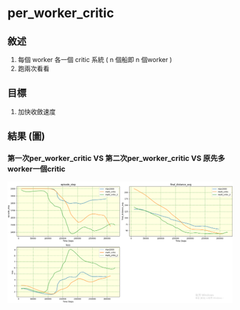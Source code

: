 # per_worker_critic
## 敘述
1. 每個 worker 各一個 critic 系統 ( n 個船即 n 個worker )
2. 跑兩次看看


## 目標
1. 加快收斂速度


## 結果 (圖)

### 第一次per_worker_critic VS 第二次per_worker_critic VS 原先多worker一個critic
![image](https://github.com/Yuu-Hsuan/CMO/blob/main/5vs5_new/0711_per-worker%20critic/graph/7.png)

